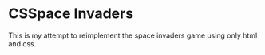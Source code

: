 CSSpace Invaders
================

This is my attempt to reimplement the space invaders game using only html and css.
